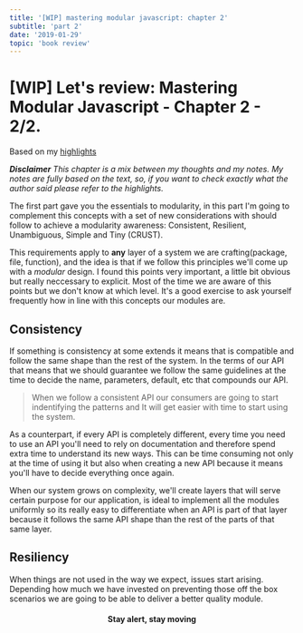 ```yaml
---
title: '[WIP] mastering modular javascript: chapter 2'
subtitle: 'part 2'
date: '2019-01-29'
topic: 'book review'
---
```


# [WIP] Let's review: Mastering Modular Javascript - Chapter 2 - 2/2.

Based on my [highlights](https://github.com/neomaxzero/m-quickreview/blob/master/mastering-modular-js/chapter-02.md)

***Disclaimer**
This chapter is a mix between my thoughts and my notes.
My notes are fully based on the text, so, if you want to check exactly what the author said please refer to the highlights.*


The first part gave you the essentials to modularity, in this part I'm going to complement this concepts with a set of new considerations with should follow to achieve a modularity awareness: Consistent, Resilient, Unambiguous, Simple and Tiny (CRUST).

This requirements apply to **any** layer of a system we are crafting(package, file, function), and the idea is that if we follow this principles we'll come up with a *modular* design. I found this points very important, a little bit obvious but really neccessary to explicit. Most of the time we are aware of this points but we don't know at which level. It's a good exercise to ask yourself frequently how in line with this concepts our modules are.

## Consistency

If something is consistency at some extends it means that is compatible and follow the same shape than the rest of the system. In the terms of our API that means that we should guarantee we follow the same guidelines at the time to decide the name, parameters, default, etc that compounds our API.

> When we follow a consistent API our consumers are going to start indentifying the patterns and It will get easier with time to start using the system.

As a counterpart, if every API is completely different, every time you need to use an API you'll need to rely on documentation and therefore spend extra time to understand its new ways. This can be time consuming not only at the time of using it but also when creating a new API because it means you'll have to decide everything once again.

When our system grows on complexity, we'll create layers that will serve certain purpose for our application, is ideal to implement all the modules uniformly so its really easy to differentiate when an API is part of that layer because it follows the same API shape than the rest of the parts of that same layer.


## Resiliency

When things are not used in the way we expect, issues start arising. Depending how much we have invested on preventing those off the box scenarios we are going to be able to deliver a better quality module.

<h4 align="center" styles="text-weight: bold">
  Stay alert, stay moving
</h4>
